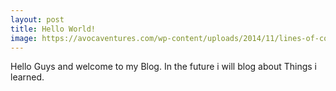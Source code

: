 ```yaml
---
layout: post
title: Hello World!
image: https://avocaventures.com/wp-content/uploads/2014/11/lines-of-code.jpg
---
```


Hello Guys and welcome to my Blog. In the future i will blog about Things i learned.

